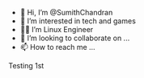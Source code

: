 - 👋 Hi, I’m @SumithChandran
- 👀 I’m interested in tech and games
- 🧑‍💻 I’m  Linux Engineer
- 💞️ I’m looking to collaborate on ...
- 📫 How to reach me ...

<!---
SumithChandran/SumithChandran is a ✨ special ✨ repository because its `README.md` (this file) appears on your GitHub profile.
You can click the Preview link to take a look at your changes.
--->

Testing 1st